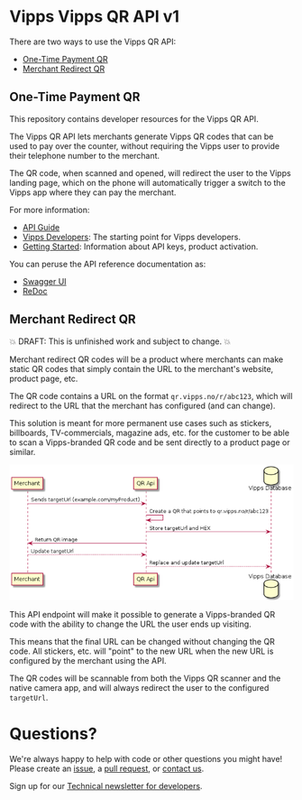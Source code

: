 # Vipps Vipps QR API v1

There are two ways to use the Vipps QR API:
* [One-Time Payment QR](#one-time-payment-qr)
* [Merchant Redirect QR](merchant-redirect-qr)

## One-Time Payment QR

This repository contains developer resources for the Vipps QR API.

The Vipps QR API lets merchants generate Vipps QR codes that can be used to pay
over the counter, without requiring the Vipps user to provide their telephone
number to the merchant.

The QR code, when scanned and opened, will redirect the user to the Vipps
landing page, which on the phone will automatically trigger a switch to the
Vipps app where they can pay the merchant.

For more information:
* [API Guide](vipps-qr-api.md)
* [Vipps Developers](https://github.com/vippsas/vipps-developers): The starting point for Vipps developers.
* [Getting Started](https://github.com/vippsas/vipps-developers/blob/master/vipps-getting-started.md): Information about API keys, product activation.

You can peruse the API reference documentation as:
* [Swagger UI](https://vippsas.github.io/vipps-qr-api/)
* [ReDoc](https://vippsas.github.io/vipps-qr-api/redoc.html)

## Merchant Redirect QR

💥 DRAFT: This is unfinished work and subject to change. 💥  

Merchant redirect QR codes will be a product where merchants can make static QR
codes that simply contain the URL to the merchant's website, product page, etc.

The QR code contains a URL on the format `qr.vipps.no/r/abc123`, which will
redirect to the URL that the merchant has configured (and can change).

This solution is meant for more permanent use cases such as stickers,
billboards, TV-commercials, magazine ads, etc. for the customer to be able to scan a
Vipps-branded QR code and be sent directly to a product page or similar.

![uml diagram](images/uml-of-merchant-flow.png)

This API endpoint will make it possible to generate a Vipps-branded QR code with the
ability to change the URL the user ends up visiting.

This means that the final URL can be changed without changing the QR code.
All stickers, etc. will "point" to the new URL when the new URL is configured
by the merchant using the API.

The QR codes will be scannable from both the Vipps QR scanner and the native
camera app, and will always redirect the user to the configured `targetUrl`.

# Questions?

We're always happy to help with code or other questions you might have!
Please create an [issue](https://github.com/vippsas/vipps-ecom-api/issues),
a [pull request](https://github.com/vippsas/vipps-ecom-api/pulls),
or [contact us](https://github.com/vippsas/vipps-developers/blob/master/contact.md).

Sign up for our [Technical newsletter for developers](https://github.com/vippsas/vipps-developers/tree/master/newsletters).
